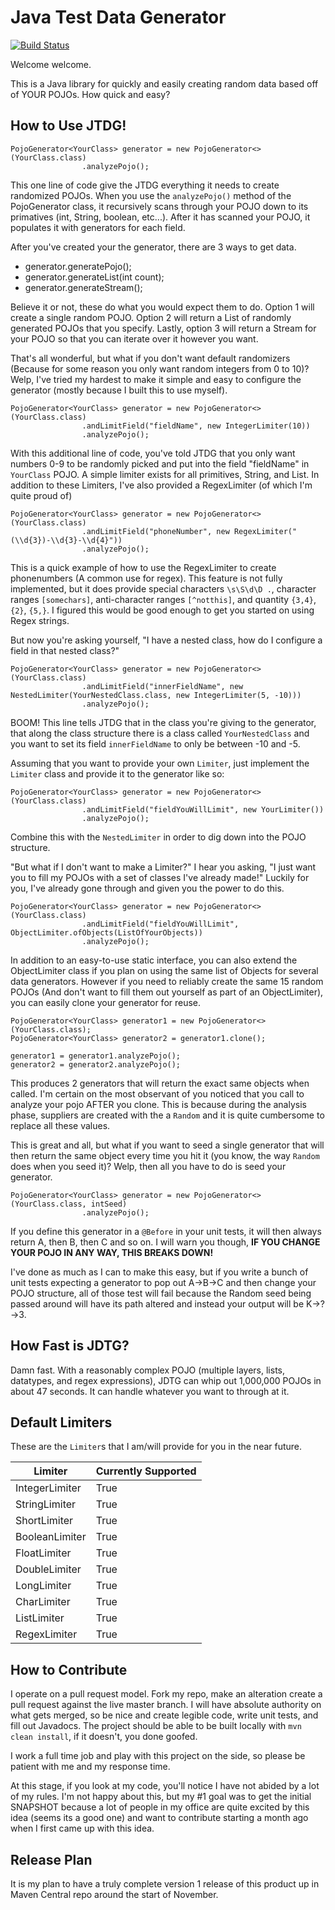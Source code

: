 # Java Test Data Generator

[![Build Status](https://travis-ci.org/Bekreth/java-test-data-generator.svg?branch=master)](https://travis-ci.org/Bekreth/java-test-data-generator)

Welcome welcome.

This is a Java library for quickly and easily creating random data
based off of YOUR POJOs.  How quick and easy?

## How to Use JTDG! ##

```
PojoGenerator<YourClass> generator = new PojoGenerator<>(YourClass.class)
                .analyzePojo();
```

This one line of code give the JTDG everything it needs to create
randomized POJOs.  When you use the `analyzePojo()` method of the
PojoGenerator class, it recursively scans through your POJO down 
to its primatives (int, String, boolean, etc...).  After it has 
scanned your POJO, it populates it with generators for each field.

After you've created your the generator, there are 3 ways to get 
data.

- generator.generatePojo();
- generator.generateList(int count);
- generator.generateStream();

Believe it or not, these do what you would expect them to do.
Option 1 will create a single random POJO. Option 2 will return
a List of randomly generated POJOs that you specify.  Lastly, 
option 3 will return a Stream for your POJO so that you can iterate
over it however you want.  

That's all wonderful, but what if you don't want default randomizers 
(Because for some reason you only want random integers from 0 to 10)?
Welp, I've tried my hardest to make it simple and easy to configure
the generator (mostly because I built this to use myself). 

```
PojoGenerator<YourClass> generator = new PojoGenerator<>(YourClass.class)
                .andLimitField("fieldName", new IntegerLimiter(10))
                .analyzePojo();
```
With this additional line of code, you've told JTDG that you only 
want numbers 0-9 to be randomly picked and put into the field 
"fieldName" in `YourClass` POJO. A simple limiter exists for all
primitives, String, and List. In addition to these Limiters, I've
also provided a RegexLimiter (of which I'm quite proud of)  

```
PojoGenerator<YourClass> generator = new PojoGenerator<>(YourClass.class)
                .andLimitField("phoneNumber", new RegexLimiter("(\\d{3})-\\d{3}-\\d{4}"))
                .analyzePojo();
```
This is a quick example of how to use the RegexLimiter to create 
phonenumbers (A common use for regex).  This feature is not fully
implemented, but it does provide special characters `\s\S\d\D .`,
character ranges `[somechars]`, anti-character ranges `[^notthis]`,
and quantity `{3,4}`, `{2}`, `{5,}`.  I figured this would be good
enough to get you started on using Regex strings.


But now you're asking yourself, "I have a nested class, how do I
configure a field in that nested class?"

```
PojoGenerator<YourClass> generator = new PojoGenerator<>(YourClass.class)
                .andLimitField("innerFieldName", new NestedLimiter(YourNestedClass.class, new IntegerLimiter(5, -10)))
                .analyzePojo();
```
BOOM! This line tells JTDG that in the class you're giving to the 
generator, that along the class structure there is a class called 
`YourNestedClass` and you want to set its field `innerFieldName` 
to only be between -10 and -5.

Assuming that you want to provide your own `Limiter`, just implement
the `Limiter` class and provide it to the generator like so:
```
PojoGenerator<YourClass> generator = new PojoGenerator<>(YourClass.class)
                .andLimitField("fieldYouWillLimit", new YourLimiter())
                .analyzePojo();
```

Combine this with the `NestedLimiter` in order to dig down into
the POJO structure.

"But what if I don't want to make a Limiter?" I hear you asking,
"I just want you to fill my POJOs with a set of classes I've 
already made!"  Luckily for you, I've already gone through and
given you the power to do this.
```
PojoGenerator<YourClass> generator = new PojoGenerator<>(YourClass.class)
                .andLimitField("fieldYouWillLimit", ObjectLimiter.ofObjects(ListOfYourObjects))
                .analyzePojo();
```
In addition to an easy-to-use static interface, you can also extend 
the ObjectLimiter class if you plan on using the same list of Objects
for several data generators. However if you need to reliably create 
the same 15 random POJOs (And don't want to fill them out yourself
as part of an ObjectLimiter), you can easily clone your generator 
for reuse.
```
PojoGenerator<YourClass> generator1 = new PojoGenerator<>(YourClass.class);
PojoGenerator<YourClass> generator2 = generator1.clone();

generator1 = generator1.analyzePojo();
generator2 = generator2.analyzePojo();
```
This produces 2 generators that will return the exact same objects when called.
I'm certain on the most observant of you noticed that you call to analyze
your pojo AFTER you clone.  This is because during the analysis phase,
suppliers are created with the a `Random` and it is quite cumbersome to 
replace all these values.

This is great and all, but what if you want to seed a single generator that 
will then return the same object every time you hit it (you know, the way 
`Random` does when you seed it)?  Welp, then all you have to do is seed your
generator.
```
PojoGenerator<YourClass> generator = new PojoGenerator<>(YourClass.class, intSeed)
                .analyzePojo();
```
If you define this generator in a `@Before` in your unit tests, it will then
always return A, then B, then C and so on.  I will warn you though, 
**IF YOU CHANGE YOUR POJO IN ANY WAY, THIS BREAKS DOWN!**

I've done as much as I can to make this easy, but if you write a bunch of
unit tests expecting a generator to pop out A->B->C and then change your
POJO structure, all of those test will fail because the Random seed being
passed around will have its path altered and instead your output will be
K->?->3.

## How Fast is JDTG? ##
Damn fast.  With a reasonably complex POJO (multiple layers, lists, datatypes,
and regex expressions), JDTG can whip out 1,000,000 POJOs in about 47 seconds.
It can handle whatever you want to through at it.

## Default Limiters ##
These are the `Limiter`s that I am/will provide for you in the near
future. 

Limiter | Currently Supported
---|---
IntegerLimiter | True
StringLimiter | True
ShortLimiter | True
BooleanLimiter | True
FloatLimiter | True
DoubleLimiter | True
LongLimiter | True
CharLimiter | True
ListLimiter | True
RegexLimiter | True

## How to Contribute ##

I operate on a pull request model. Fork my repo, make an alteration
create a pull request against the live master branch.  I will have
absolute authority on what gets merged, so be nice and create 
legible code, write unit tests, and fill out Javadocs.  The project
should be able to be built locally with `mvn clean install`, if 
it doesn't, you done goofed.

I work a full time job and play with this project on the side, so
please be patient with me and my response time.

At this stage, if you look at my code, you'll notice I have not
abided by a lot of my rules.  I'm not happy about this, but my #1
goal was to get the initial SNAPSHOT because a lot of people in 
my office are quite excited by this idea (seems its a good one)
and want to contribute starting a month ago when I first came
up with this idea.

## Release Plan ##

It is my plan to have a truly complete version 1 release of this
product up in Maven Central repo around the start of November.

